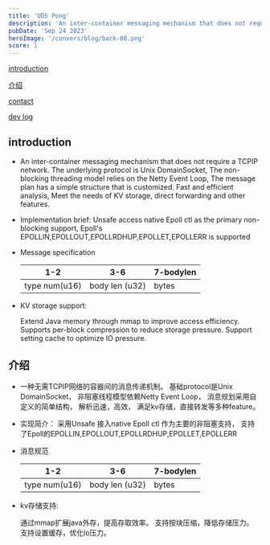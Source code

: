 ```yaml
---
title: 'UDS Pong'
description: 'An inter-container messaging mechanism that does not require a TCPIP network.'
pubDate: 'Sep 24 2023'
heroImage: '/convers/blog/back-08.png'
score: 1
---
```



[introduction](#introduction)

[介绍](#介绍)

[contact](#contact)

[dev log](#dev-log)



## introduction

+ An inter-container messaging mechanism that does not require a TCPIP network.
  The underlying protocol is Unix DomainSocket,
  The non-blocking threading model relies on the Netty Event Loop,
  The message plan has a simple structure that is customized.
  Fast and efficient analysis,
  Meet the needs of KV storage, direct forwarding and other features.

+ Implementation brief:
  Unsafe access native Epoll ctl as the primary non-blocking support,
  Epoll's EPOLLIN,EPOLLOUT,EPOLLRDHUP,EPOLLET,EPOLLERR is supported

+ Message specification

  | 1-2           | 3-6            | 7-bodylen |
  | ------------- | -------------- | --------- |
  | type num(u16) | body len (u32) | bytes     |

+ KV storage support:

  Extend Java memory through mmap to improve access efficiency.
  Supports per-block compression to reduce storage pressure.
  Support setting cache to optimize IO pressure.

## 介绍

+ 一种无需TCPIP网络的容器间的消息传递机制。
基础protocol是Unix DomainSocket，
非阻塞线程模型依赖Netty Event Loop，
消息规划采用自定义的简单结构，
解析迅速，高效，
满足kv存储，直接转发等多种feature。

+ 实现简介：
采用Unsafe 接入native Epoll ctl 作为主要的非阻塞支持，
支持了Epoll的EPOLLIN,EPOLLOUT,EPOLLRDHUP,EPOLLET,EPOLLERR

+ 消息规范

  | 1-2           | 3-6            | 7-bodylen |
  | ------------- | -------------- | --------- |
  | type num(u16) | body len (u32) | bytes     |

+ kv存储支持:

  通过mmap扩展java外存，提高存取效率。
  支持按块压缩，降低存储压力。
  支持设置缓存，优化io压力。


